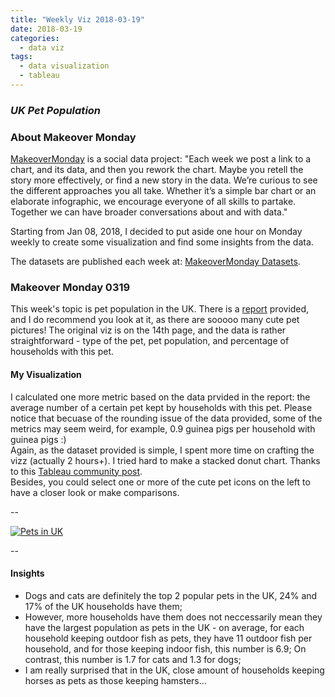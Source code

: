 ```yaml
---
title: "Weekly Viz 2018-03-19"
date: 2018-03-19
categories:
  - data viz
tags:
  - data visualization
  - tableau
---
```


### *UK Pet Population*


### About Makeover Monday

[MakeoverMonday](http://www.makeovermonday.co.uk/) is a social data project:
"Each week we post a link to a chart, and its data, and then you rework the chart.
Maybe you retell the story more effectively, or find a new story in the data.
We’re curious to see the different approaches you all take. Whether it’s a simple bar chart or an elaborate infographic, we encourage everyone of all skills to partake.
Together we can have broader conversations about and with data."

Starting from Jan 08, 2018, I decided to put aside one hour on Monday weekly to create some visualization and find some insights from the data.

The datasets are published each week at: [MakeoverMonday Datasets](http://www.makeovermonday.co.uk/data/).

### Makeover Monday 0319

This week's topic is pet population in the UK. There is a [report](https://www.pfma.org.uk/_assets/docs/annual-reports/PFMA-Annual-Report-2016.pdf) provided, and I do recommend you look at it, as there are sooooo many cute pet pictures!
The original viz is on the 14th page, and the data is rather straightforward - type of the pet, pet population, and percentage of households with this pet.  

#### My Visualization

I calculated one more metric based on the data prvided in the report: the average number of a certain pet kept by households with this pet. Please notice that becuase of the rounding issue of the data provided, some of the metrics may seem weird, for example, 0.9 guinea pigs per household with guinea pigs :)  
Again, as the dataset provided is simple, I spent more time on crafting the vizz (actually 2 hours+).
I tried hard to make a stacked donut chart. Thanks to this [Tableau community post](https://community.tableau.com/thread/202677).  
Besides, you could select one or more of the cute pet icons on the left to have a closer look or make comparisons.  

--  
<div class='tableauPlaceholder' id='viz1521517948436' style='position: relative'>
<noscript><a href='#'>
  <img alt='Pets in UK ' src='https:&#47;&#47;public.tableau.com&#47;static&#47;images&#47;Ma&#47;MakeOverMonday0319&#47;PetsinUK&#47;1_rss.png' style='border: none' />
</a></noscript>
<object class='tableauViz'  style='display:none;'>
  <param name='host_url' value='https%3A%2F%2Fpublic.tableau.com%2F' />
  <param name='embed_code_version' value='3' />
  <param name='site_root' value='' />
  <param name='name' value='MakeOverMonday0319&#47;PetsinUK' />
  <param name='tabs' value='no' />
  <param name='toolbar' value='yes' />
  <param name='static_image' value='https:&#47;&#47;public.tableau.com&#47;static&#47;images&#47;Ma&#47;MakeOverMonday0319&#47;PetsinUK&#47;1.png' />
  <param name='animate_transition' value='yes' />
  <param name='display_static_image' value='yes' />
  <param name='display_spinner' value='yes' />
  <param name='display_overlay' value='yes' />
  <param name='display_count' value='yes' />
  <param name='filter' value='publish=yes' />
</object></div>                
<script type='text/javascript'>                    
  var divElement = document.getElementById('viz1521517948436');           
  var vizElement = divElement.getElementsByTagName('object')[0];            
  vizElement.style.width='800px';vizElement.style.height='827px';                
  var scriptElement = document.createElement('script');                
  scriptElement.src = 'https://public.tableau.com/javascripts/api/viz_v1.js';      
  vizElement.parentNode.insertBefore(scriptElement, vizElement);           
</script>  

--  

#### Insights
* Dogs and cats are definitely the top 2 popular pets in the UK, 24% and 17% of the UK households have them;  
* However, more households have them does not neccessarily mean they have the largest population as pets in the UK - on average, for each household keeping outdoor fish as pets, they have 11 outdoor fish per household, and for those keeping indoor fish, this number is 6.9; On contrast, this number is 1.7 for cats and 1.3 for dogs;  
* I am really surprised that in the UK, close amount of households keeping horses as pets as those keeping hamsters...

